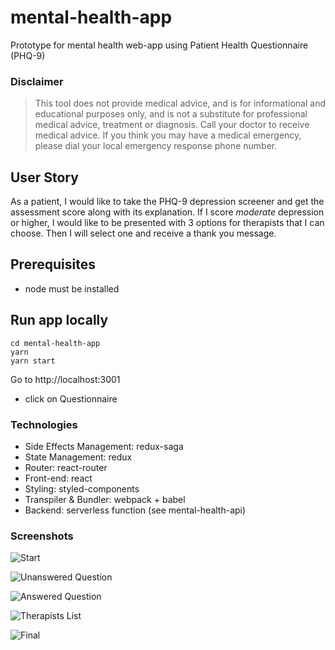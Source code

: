 # mental-health-app

Prototype for mental health web-app using Patient Health Questionnaire (PHQ-9)

### Disclaimer

>This tool does not provide medical advice, and is for informational and educational purposes only, and is not a substitute for professional medical advice, treatment or diagnosis. Call your doctor to receive medical advice. If you think you may have a medical emergency, please dial your local emergency response phone number.

## User Story

As a patient, I would like to take the PHQ-9 depression screener and get the assessment score along with its explanation. If I score _moderate_ depression or higher, I would like to be presented with 3 options for therapists that I can choose. Then I will select one and receive a thank you message.


## Prerequisites

- node must be installed

## Run app locally

```
cd mental-health-app
yarn
yarn start

```

Go to http://localhost:3001

- click on Questionnaire

### Technologies

- Side Effects Management: redux-saga
- State Management: redux
- Router: react-router
- Front-end: react
- Styling: styled-components
- Transpiler & Bundler: webpack + babel
- Backend: serverless function (see mental-health-api)

### Screenshots

![Start](/screenshots/screen_start.png?raw=true 'Start Screen')

![Unanswered Question](/screenshots/screen_unanswered.png?raw=true 'Unanswered Question')

![Answered Question](/screenshots/screen_answered.png?raw=true 'Answered Question')

![Therapists List](/screenshots/screen_therapists.png?raw=true 'Final Score & Results')

![Final](/screenshots/screen_scorebox.png?raw=true 'Final Score & Results')
